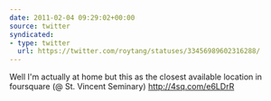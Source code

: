 ```yaml
---
date: 2011-02-04 09:29:02+00:00
source: twitter
syndicated:
- type: twitter
  url: https://twitter.com/roytang/statuses/33456989602316288/
---
```


Well I'm actually at home but this as the closest available location in foursquare (@ St. Vincent Seminary) http://4sq.com/e6LDrR